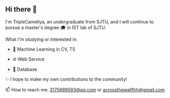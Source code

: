## Hi there 👋 

<!--
** [![Typing SVG](https://readme-typing-svg.demolab.com/?I'm+SeeleZaych%2C+an+undergraduate+from+SJTU.)](https://git.io/typing-svg)
-->

I'm TripleCamellya, an undergraduate from SJTU, and I will continue to pursue a master's degree 🎓 in IST lab of SJTU.




What I'm studying or interested in:


* 🤖 Machine Learning in CV, TS


* 🌐 Web Service


* 📅 Database




✨ I hope to make my own contributions to the community!




📫 How to reach me: 3175989593@qq.com or acrossthewallfhh@gmail.com


<!--
**SeeleZaych/SeeleZaych** is a ✨ _special_ ✨ repository because its `README.md` (this file) appears on your GitHub profile.

Here are some ideas to get you started:

- 🔭 I’m currently working on ...
- 🌱 I’m currently learning ...
- 👯 I’m looking to collaborate on ...
- 🤔 I’m looking for help with ...
- 💬 Ask me about ...
- 📫 How to reach me: ...
- 😄 Pronouns: ...
- ⚡ Fun fact: ...
-->
